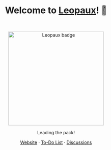 <h1 align="center">Welcome to <a href="https://leopaux.github.io/web/">Leopaux</a>! 🦁</h1><br>

<p align="center">
  <a href="https://leopaux.github.io/web/">
    <img src="https://leopaux.github.io/web/LeopauxLogoTransparent.png" alt="Leopaux badge" width="300" height="295">
  </a>
</p>

<p align="center">
Leading the pack!  
</p>

<p align="center">
  <a href="https://leopaux.github.io/web/">Website</a>
  ·
  <a href="https://github.com/orgs/leopaux/projects/1/views/1">To-Do List</a>
  ·
  <a href="https://github.com/leopaux/web/discussions">Discussions</a>
</p>

